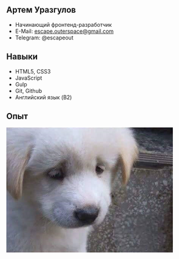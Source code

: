 ## Артем Уразгулов
* Начинающий фронтенд-разработчик
* E-Mail: escape.outerspace@gmail.com
* Telegram: @escapeout
## Навыки
* HTML5, CSS3
* JavaScript
* Gulp
* Git, Github
* Английский язык (B2)
## Опыт
![alt text](https://github.com/mindescape/resume/blob/master/sadpuppy.png)
